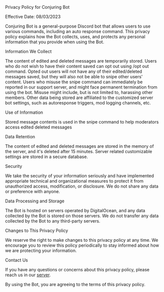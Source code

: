 Privacy Policy for Conjuring Bot

Effective Date: 08/03/2023

Conjuring Bot is a general-purpose Discord bot that allows users to use various commands, including an auto response command. This privacy policy explains how the Bot collects, uses, and protects any personal information that you provide when using the Bot.

Information We Collect

The content of edited and deleted messages are temporarily stored.
Users who do not wish to have their content saved can opt out using /opt out command.
Opted out users will not have any of their edited/deleted messages saved, but they will also not be able to snipe other users' content.
Users who misuse the snipe command can immediately be reported in our support server, and might face permanent termination from using the bot.
Misuse might include, but is not limited to, harassing other members.
Other data being stored are affiliated to the customized server bot settings, such as autoresponse triggers, mod logging channels, etc.

Use of Information

Stored message contents is used in the snipe command to help moderators access edited deleted messages


Data Retention

The content of edited and deleted messages are stored in the memory of the server, and it's deleted after 15 minutes.
Server related customizable settings are stored in a secure database.

Security

We take the security of your information seriously and have implemented appropriate technical and organizational measures to protect it from unauthorized access, modification, or disclosure.
We do not share any data or preference with anyone.

Data Processing and Storage

The Bot is hosted on servers operated by DigitalOcean, and any data collected by the Bot is stored on those servers. We do not transfer any data collected by the Bot to any third-party servers.


Changes to This Privacy Policy

We reserve the right to make changes to this privacy policy at any time. We encourage you to review this policy periodically to stay informed about how we are protecting your information.


Contact Us

If you have any questions or concerns about this privacy policy, please reach us in our [server](https://discord.gg/7YyfqVPhM5).

By using the Bot, you are agreeing to the terms of this privacy policy.
